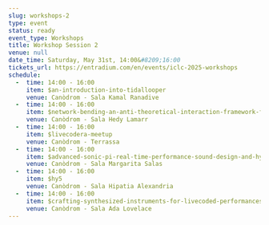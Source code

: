 ```yaml
---
slug: workshops-2
type: event
status: ready
event_type: Workshops
title: Workshop Session 2
venue: null
date_time: Saturday, May 31st, 14:00&#8209;16:00
tickets_url: https://entradium.com/en/events/iclc-2025-workshops
schedule:
  -  time: 14:00 - 16:00
     item: $an-introduction-into-tidallooper
     venue: Canòdrom - Sala Kamal Ranadive
  -  time: 14:00 - 16:00
     item: $network-bending-an-anti-theoretical-interaction-framework-for-in
     venue: Canòdrom - Sala Hedy Lamarr
  -  time: 14:00 - 16:00
     item: $livecodera-meetup
     venue: Canòdrom - Terrassa
  -  time: 14:00 - 16:00
     item: $advanced-sonic-pi-real-time-performance-sound-design-and-hybrid
     venue: Canòdrom - Sala Margarita Salas
  -  time: 14:00 - 16:00
     item: $hy5
     venue: Canòdrom - Sala Hipatia Alexandria
  -  time: 14:00 - 16:00
     item: $crafting-synthesized-instruments-for-livecoded-performances-the
     venue: Canòdrom - Sala Ada Lovelace 
---
```

